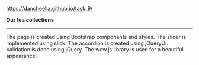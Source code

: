 https://dancheella.github.io/task_9/


**Our tea collections**

---

The page is created using Bootstrap components and styles. The slider is implemented using slick. The accordion is created using jQueryUI. Validation is done using jQuery. The wow.js library is used for a beautiful appearance.
